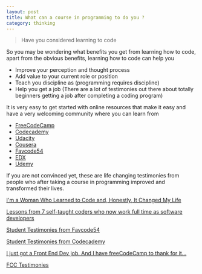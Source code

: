 ```yaml
---
layout: post
title: What can a course in programming to do you ?
category: thinking
---
```


<blockquote>Have you considered learning to code</blockquote>

So you may be wondering what benefits you get from learning how to code, apart from the obvious benefits, learning how to code can help you 


* Improve your perception and thought process
* Add value to your current role or position 
* Teach you discipline as (programming requires discipline)
* Help you get a job (There are a lot of testimonies out there about totally beginners getting a job after completing a coding program)

It is very easy to get started with online resources that make it easy and have a very welcoming community where you can learn from 

- [FreeCodeCamp](https://www.freecodecamp.org/)
- [Codecademy](https://www.codecademy.com/)
- [Udacity](https://www.udacity.com/)
- [Cousera](https://www.coursera.org/)
- [Favcode54](https://favcode54.org/)
- [EDX](https://www.edx.org/)
- [Udemy](https://www.udemy.com/)

If you are not convinced yet, these are life changing testimonies from people who after taking a course in programming improved and transformed their lives.

[I'm a Woman Who Learned to Code and, Honestly, It Changed My Life](https://www.glamour.com/story/i-am-a-woman-who-learned-to-code-and-it-changed-my-life)

[Lessons from 7 self-taught coders who now work full time as software developers](https://medium.freecodecamp.org/inspirational-success-stories-from-self-taught-web-developers-4f6f375cf17d)

[Student Testimonies from Favcode54](https://favcodereviews.com/)

[Student Testimonies from Codecademy](https://www.codecademy.com/stories)

[I just got a Front End Dev job. And I have freeCodeCamp to thank for it…](https://medium.com/@Jasraj/so-i-got-a-front-end-dev-job-after-almost-12-months-on-freecodecamp-9e8b4712e0e4)

[FCC Testimonies](https://www.freecodecamp.org/stories)
